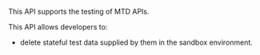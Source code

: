 This API supports the testing of MTD APIs.

This API allows developers to:
- delete stateful test data supplied by them in the sandbox environment.

